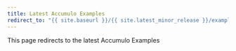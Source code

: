 ```yaml
---
title: Latest Accumulo Examples
redirect_to: "{{ site.baseurl }}/{{ site.latest_minor_release }}/examples/"
---
```


This page redirects to the latest Accumulo Examples
